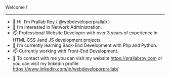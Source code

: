 Welcome !
_______________________________________________________________________________________________________________________________________________________________________________________________________________________
- 👋 Hi, I’m Prallab Roy ( @webdeveloperprallab ) 
- 👀 I’m interested in Network Administration.
- 📫 Professional Website Developer with over 3 years of experience in HTML CSS Jand JS development projects.
- 🌱 I’m currently learning Back-End Development with Php and Python.
- 📫 Currently working with Front-End Development.
- 🤙 To contact with me you can visit my website https://prallabroy.com or you can visit my linkedin profile https://www.linkedin.com/in/webdeveloperprallab/

<!---
webdeveloperprallab/webdeveloperprallab is a ✨ special ✨ repository because its `README.md` (this file) appears on your GitHub profile.
You can click the Preview link to take a look at your changes.
--->
